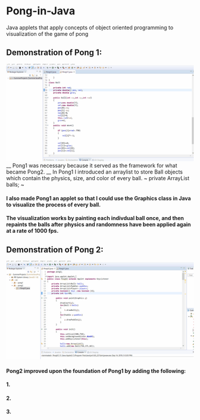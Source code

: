 # Pong-in-Java
Java applets that apply concepts of object oriented programming to visualization of the game of pong

## Demonstration of Pong 1:
![](pong1_gif_demo.gif)
__ Pong1 was necessary because it served as the framework for what became Pong2.
__ In Pong1 I introduced an arraylist to store Ball objects which contain the physics, size, and color of every ball.
~
private ArrayList<Ball> balls;
~
  
#### I also made Pong1 an applet so that I could use the Graphics class in Java to visualize the process of every ball.
#### The visualization works by painting each indivdual ball once, and then repaints the balls after physics and randomness have been applied again at a rate of 1000 fps.

## Demonstration of Pong 2:
![](pong2_gif_demo.gif)
#### Pong2 improved upon the foundation of Pong1 by adding the following:
#### 1. 
#### 2. 
#### 3. 
